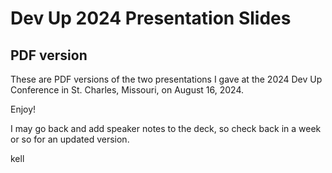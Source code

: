 # Dev Up 2024 Presentation Slides

## PDF version

These are PDF versions of the two presentations I gave at the 2024 Dev Up
Conference in St. Charles, Missouri, on August 16, 2024.

Enjoy!

I may go back and add speaker notes to the deck, so check back in a week
or so for an updated version.

kell
